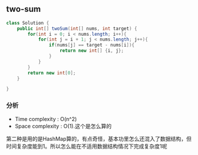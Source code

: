 
## two-sum

``` java
class Solution {
    public int[] twoSum(int[] nums, int target) {
        for(int i = 0; i < nums.length; i++){
            for(int j = i + 1; j < nums.length; j++){
                if(nums[j] == target - nums[i]){
                    return new int[] {i, j};
                }
            }
        }
        return new int[0];
    }

}
```

### 分析

 * Time complexity  : O(n^2)
 * Space complexity : O(1).这个是怎么算的

​       第二种是用的是HashMap算的，有点奇怪，基本功里怎么还混入了数据结构，但时间复杂度能到1。所以怎么能在不适用数据结构情况下完成复杂度1呢